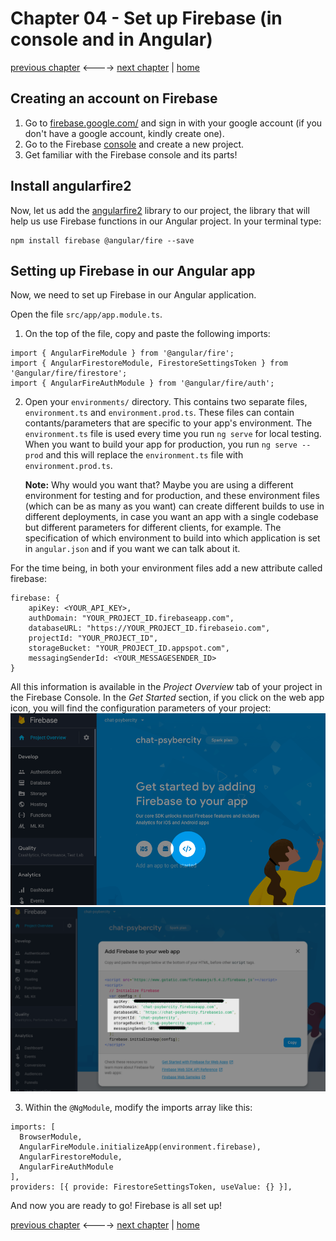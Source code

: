 # Chapter 04 - Set up Firebase (in console and in Angular)

[previous chapter](Chapter_03.md) <----> [next chapter](Chapter_05.md) | [home](README.md)

## Creating an account on Firebase

1. Go to [firebase.google.com/](https://firebase.google.com/) and sign in with your
google account (if you don't have a google account, kindly create one).
2. Go to the Firebase [console](https://console.firebase.google.com/) and
create a new project.
3. Get familiar with the Firebase console and its parts!

## Install angularfire2

Now, let us add the [angularfire2](https://github.com/angular/angularfire2) library
to our project, the library that will help
us use Firebase functions in our Angular project.
In your terminal type:
```
npm install firebase @angular/fire --save
```

## Setting up Firebase in our Angular app

Now, we need to set up Firebase in our Angular application.

Open the file `src/app/app.module.ts`.

1. On the top of the file, copy and paste the following imports:
```
import { AngularFireModule } from '@angular/fire';
import { AngularFirestoreModule, FirestoreSettingsToken } from '@angular/fire/firestore';
import { AngularFireAuthModule } from '@angular/fire/auth';
```

2. Open your `environments/` directory. This contains two separate files, `environment.ts` and `environment.prod.ts`. These files can contain
contants/parameters that are specific to your app's environment. The `environment.ts` file is used every time you run `ng serve` for local 
testing. When you want to build your app for production, you run `ng serve --prod` and this will replace the `environment.ts` file with 
`environment.prod.ts`. 

    __Note:__
    Why would you want that? Maybe you are using a different environment for testing and for production, and these environment
    files (which can be as many as you want) can create different builds to use in different deployments, in case you want an app with a single codebase
    but different parameters for different clients, for example. The specification of which environment to build into which application is set in 
    `angular.json` and if you want we can talk about it.

For the time being, in both your environment files add a new attribute called firebase:
```
firebase: {
    apiKey: <YOUR_API_KEY>,
    authDomain: "YOUR_PROJECT_ID.firebaseapp.com",
    databaseURL: "https://YOUR_PROJECT_ID.firebaseio.com",
    projectId: "YOUR_PROJECT_ID",
    storageBucket: "YOUR_PROJECT_ID.appspot.com",
    messagingSenderId: <YOUR_MESSAGESENDER_ID>
}
```

All this information is available in the *Project Overview* tab of your project
in the Firebase Console.
In the *Get Started* section, if you click on the web app icon, you will find the
configuration parameters of your project:
![Web Icon on Console](img/fbconsole1.png)
![Config Parameters](img/fbconsole2.png)

3. Within the `@NgModule`, modify the imports array like this:
```
imports: [
  BrowserModule,
  AngularFireModule.initializeApp(environment.firebase),
  AngularFirestoreModule,
  AngularFireAuthModule
],
providers: [{ provide: FirestoreSettingsToken, useValue: {} }],
```


And now you are ready to go!
Firebase is all set up!

[previous chapter](Chapter_03.md) <----> [next chapter](Chapter_05.md) | [home](README.md)
